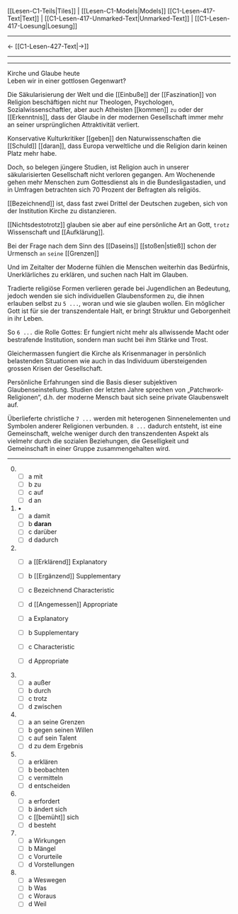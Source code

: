    [[Lesen-C1-Teils|Tiles]] | [[Lesen-C1-Models|Models]]
   [[C1-Lesen-417-Text|Text]]  | [[C1-Lesen-417-Unmarked-Text|Unmarked-Text]] | [[C1-Lesen-417-Loesung|Loesung]]

---

←         [[C1-Lesen-427-Text|→]]

---
---

Kirche und Glaube heute  
Leben wir in einer gottlosen Gegenwart?

Die Säkularisierung der Welt und die [[Einbuße]] der [[Faszination]] von Religion beschäftigen nicht nur Theologen, Psychologen, Sozialwissenschaftler, aber auch Atheisten [[kommen]] `zu` oder der [[Erkenntnis]], dass der Glaube in der modernen Gesellschaft immer mehr an seiner ursprünglichen Attraktivität verliert. 

Konservative Kulturkritiker [[geben]] den Naturwissenschaften die [[Schuld]] [[daran]], dass Europa verweltliche und die Religion darin keinen Platz mehr habe.

Doch, so belegen jüngere Studien, ist Religion auch in unserer säkularisierten Gesellschaft nicht verloren gegangen. Am Wochenende gehen mehr Menschen zum Gottesdienst als in die Bundesligastadien, und in Umfragen betrachten sich 70 Prozent der Befragten als religiös. 

[[Bezeichnend]] ist, dass fast zwei Drittel der Deutschen zugeben, sich von der Institution Kirche zu distanzieren.

[[Nichtsdestotrotz]] glauben sie aber auf eine persönliche Art an Gott, `trotz` Wissenschaft und [[Aufklärung]]. 

Bei der Frage nach dem Sinn des [[Daseins]] [[stoßen|stieß]] schon der Urmensch `an` `seine` [[Grenzen]] 

Und im Zeitalter der Moderne fühlen die Menschen weiterhin das Bedürfnis, Unerklärliches zu erklären, und suchen nach Halt im Glauben.

Tradierte religiöse Formen verlieren gerade bei Jugendlichen an Bedeutung, jedoch wenden sie sich individuellen Glaubensformen zu, die ihnen erlauben selbst zu `5 ...`, woran und wie sie glauben wollen. Ein möglicher Gott ist für sie der transzendentale Halt, er bringt Struktur und Geborgenheit in ihr Leben. 


So `6 ...` die Rolle Gottes: Er fungiert nicht mehr als allwissende Macht oder bestrafende Institution, sondern man sucht bei ihm Stärke und Trost. 

Gleichermassen fungiert die Kirche als Krisenmanager in persönlich belastenden Situationen wie auch in das Individuum übersteigenden grossen Krisen der Gesellschaft.

Persönliche Erfahrungen sind die Basis dieser subjektiven Glaubenseinstellung. Studien der letzten Jahre sprechen von „Patchwork-Religionen“, d.h. der moderne Mensch baut sich seine private Glaubenswelt auf. 

Überlieferte christliche `7 ...` werden mit heterogenen Sinnenelementen und Symbolen anderer Religionen verbunden. `8 ...` dadurch entsteht, ist eine Gemeinschaft, welche weniger durch den transzendenten Aspekt als vielmehr durch die sozialen Beziehungen, die Geselligkeit und Gemeinschaft in einer Gruppe zusammengehalten wird.

---

0. 
	- [ ] a mit
    - [ ] b zu
    - [ ] c auf
    - [ ] d an

1.  •
	- [ ] a damit
    - [ ] b **daran**
    - [ ] c darüber
    - [ ] d dadurch

2.  
	- [ ] a [[Erklärend]] Explanatory
    - [ ] b [[Ergänzend]] Supplementary
    - [ ] c Bezeichnend Characteristic
    - [ ] d [[Angemessen]] Appropriate

	- [ ] a Explanatory
    - [ ] b Supplementary
    - [ ] c Characteristic
    - [ ] d Appropriate


3.  
	- [ ] a außer
    - [ ] b durch
    - [ ] c trotz
    - [ ] d zwischen

4.  
	- [ ] a an seine Grenzen
    - [ ] b gegen seinen Willen
    - [ ] c auf sein Talent
    - [ ] d zu dem Ergebnis

5.  
	- [ ] a erklären
    - [ ] b beobachten
    - [ ] c vermitteln
    - [ ] d entscheiden

6.  
	- [ ] a erfordert
    - [ ] b ändert sich
    - [ ] c [[bemüht]] sich
    - [ ] d besteht

7.  
	- [ ] a Wirkungen
    - [ ] b Mängel
    - [ ] c Vorurteile
    - [ ] d Vorstellungen

8.  
	- [ ] a Weswegen
    - [ ] b Was
    - [ ] c Woraus
    - [ ] d Weil
